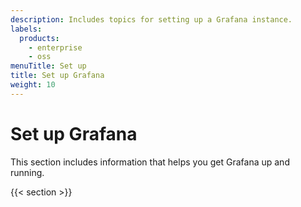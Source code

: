 ```yaml
---
description: Includes topics for setting up a Grafana instance.
labels:
  products:
    - enterprise
    - oss
menuTitle: Set up
title: Set up Grafana
weight: 10
---
```


# Set up Grafana

This section includes information that helps you get Grafana up and running.

{{< section >}}
